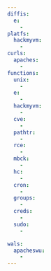 ```yaml
---
diffis:
  e:
    -
platfs:
  hackmyvm:
    -
curls:
  apaches:
    -
functions:
  unix:
    -
  e:
    -
  hackmyvm:
    -
  cve:
    -
  pathtr:
    -
  rce:
    -
  mbck:
    -
  hc:
    -
  cron:
    -
  groups:
    -
  creds:
    -
  sudo:
    -

wals:
  apacheswu:
    -
---
```

